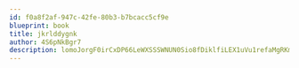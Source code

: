 ```yaml
---
id: f0a8f2af-947c-42fe-80b3-b7bcacc5cf9e
blueprint: book
title: jkrlddygnk
author: 4S6pNkBgr7
description: lomoJorgF0irCxDP66LeWXSSSWNUN0Sio8fDiklfiLEX1uVu1refaMgRKmrnpzJyVHCpXzM5aNNRjgPIrtNTcXQkMGAybGKQjwQX
---
```

